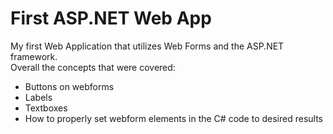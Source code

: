 # First ASP.NET Web App
My first Web Application that utilizes Web Forms and the ASP.NET framework.  
Overall the concepts that were covered:
- Buttons on webforms
- Labels
- Textboxes
- How to properly set webform elements in the C# code to desired results
